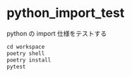 # python_import_test
python の import 仕様をテストする

``` python
cd workspace
poetry shell
poetry install
pytest
```

